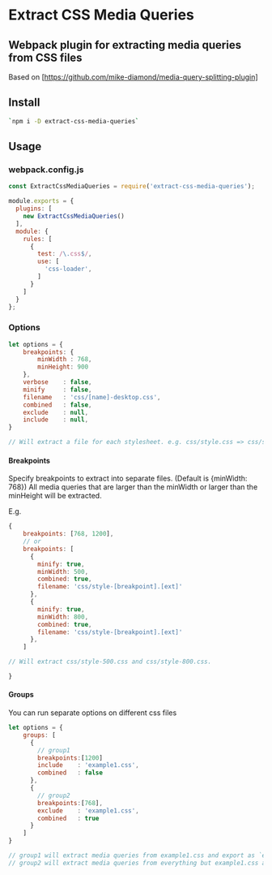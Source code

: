 # Extract CSS Media Queries

## Webpack plugin for extracting media queries from CSS files
Based on [https://github.com/mike-diamond/media-query-splitting-plugin]

## Install

```bash
`npm i -D extract-css-media-queries`
```

## Usage

### webpack.config.js

```js
const ExtractCssMediaQueries = require('extract-css-media-queries');

module.exports = {
  plugins: [
    new ExtractCssMediaQueries()
  ],
  module: {
    rules: [
      {
        test: /\.css$/,
        use: [
          'css-loader',
        ]
      }
    ]
  }
};
````

### Options

````js
let options = {
    breakpoints: {
        minWidth : 768,
        minHeight: 900
    },
    verbose    : false,
    minify     : false,
    filename   : 'css/[name]-desktop.css', 
    combined   : false,
    exclude    : null,
    include    : null,
}

// Will extract a file for each stylesheet. e.g. css/style.css => css/style-desktop.css

````

#### Breakpoints

Specify breakpoints to extract into separate files. (Default is {minWidth: 768})
All media queries that are larger than the minWidth or larger than the minHeight will be extracted.

E.g. 
````js
{
    breakpoints: [768, 1200],
    // or 
    breakpoints: [
      { 
        minify: true,
        minWidth: 500,
        combined: true,
        filename: 'css/style-[breakpoint].[ext]'
      },
      { 
        minify: true,
        minWidth: 800,
        combined: true,
        filename: 'css/style-[breakpoint].[ext]'
      },
    ]

// Will extract css/style-500.css and css/style-800.css.

}
````

#### Groups

You can run separate options on different css files

````js
let options = {
    groups: [
      {
        // group1
        breakpoints:[1200]
        include    : 'example1.css',
        combined   : false
      },
      {
        // group2
        breakpoints:[768],
        exclude    : 'example1.css',
        combined   : true
      }
    ]
}

// group1 will extract media queries from example1.css and export as `example-1200.css`
// group2 will extract media queries from everything but example1.css and combined them into a file `extracted-768.css`

````